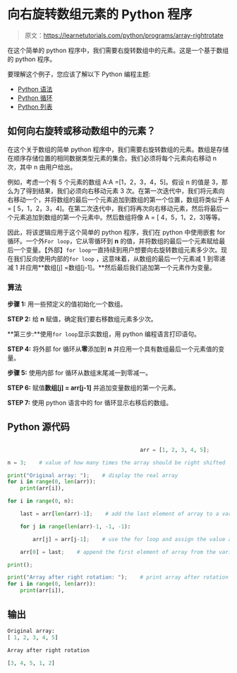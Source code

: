 # 向右旋转数组元素的 Python 程序

> 原文：<https://learnetutorials.com/python/programs/array-rightrotate>

在这个简单的 python 程序中，我们需要右旋转数组中的元素。这是一个基于数组的 python 程序。

要理解这个例子，您应该了解以下 Python 编程主题:

*   [Python 语法](../../python/syntax-comments "Python Syntax")
*   [Python 循环](../../python/python-loop-tutorials "Loops in Python")
*   [Python 列表](../../python/python-lists "Python Lists")

## 如何向右旋转或移动数组中的元素？

在这个关于数组的简单 python 程序中，我们需要右旋转数组的元素。数组是存储在顺序存储位置的相同数据类型元素的集合。我们必须将每个元素向右移动 n 次，其中 n 由用户给出。

例如，考虑一个有 5 个元素的数组 A:A =[1，2，3，4，5]。假设 n 的值是 3，那么为了得到结果，我们必须向右移动元素 3 次。在第一次迭代中，我们将元素向右移动一个，并将数组的最后一个元素追加到数组的第一个位置，数组将类似于 A = [ 5，1，2，3，4]。在第二次迭代中，我们将再次向右移动元素，然后将最后一个元素追加到数组的第一个元素中。然后数组将像 A = [ 4，5，1，2，3]等等。

因此，将该逻辑应用于这个简单的 python 程序，我们在 python 中使用嵌套 for 循环。一个外`For loop`，它从零循环到 **n** 的值，并将数组的最后一个元素赋给最后一个变量。【外部】`for loop`一直持续到用户想要向右旋转数组元素多少次。现在我们反向使用内部的`for loop` ，这意味着，从数组的最后一个元素减 1 到零递减 1 并应用**数组[j] =数组[j-1]。**然后最后我们追加第一个元素作为变量。

### 算法

**步骤 1:** 用一些预定义的值初始化一个数组。

**STEP 2:** 给 **n** 赋值，确定我们要右移数组元素多少次。

**第三步:**使用`for loop`显示实数组，用 python 编程语言打印语句。

**STEP 4:** 将外部 for 循环从**零**添加到 **n** 并应用一个具有数组最后一个元素值的变量。

**步骤 5:** 使用内部 for 循环从数组末尾减一到零减一。

**STEP 6:** 赋值**数组[j] = arr[j-1]** 并追加变量数组的第一个元素。

**STEP 7:** 使用 python 语言中的 for 循环显示右移后的数组。

## Python 源代码

```py

                                          arr = [1, 2, 3, 4, 5];     

n = 3;    # value of how many times the array should be right shifted

print("Original array: ");    # display the real array
for i in range(0, len(arr)):    
    print(arr[i]),     

for i in range(0, n):    

    last = arr[len(arr)-1];    # add the last element of array to a variable

    for j in range(len(arr)-1, -1, -1):    

        arr[j] = arr[j-1];    # use the for loop and assign the value array[j] = array[j-1]

    arr[0] = last;    # append the first element of array from the variable

print();    

print("Array after right rotation: ");    # print array after rotation
for i in range(0, len(arr)):    
    print(arr[i]), 

```

## 输出

```py
Original array:
[ 1, 2, 3, 4, 5]

Array after right rotation

[3, 4, 5, 1, 2]
```